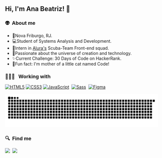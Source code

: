 ## Hi, I'm Ana Beatriz! 👋


### 👽 &nbsp;About me

- 📍Nova Friburgo, RJ.
- 💻Student of Systems Analysis and Development.
- 🤿Intern in [Alura's](https://www.alura.com.br/) Scuba-Team Front-end squad.
- 🎨Passionate about the universe of creation and technology.
- ✨Current Challenge: 30 Days of Code on HackerRank.
- 🐾Fun fact: I'm mother of a little cat named Code!


### 👩🏽‍💻 &nbsp; Working with
 <a href="https://www.w3schools.com/html/default.asp" title="HTML5"><img src="https://github.com/get-icon/geticon/raw/master/icons/html-5.svg" alt="HTML5" width="40px" height="40px"></a>
 <a href="https://www.w3schools.com/css/default.asp" title="CSS3"><img src="https://github.com/get-icon/geticon/raw/master/icons/css-3.svg" alt="CSS3" width="40px" height="40px"></a>
 <a href="https://developer.mozilla.org/en-US/docs/Web/JavaScript" title="JavaScript"><img src="https://github.com/get-icon/geticon/raw/master/icons/javascript.svg"  alt="JavaScript" width="40px" height="40px"></a>&nbsp;
<a href="https://sass-lang.com/" title="Sass"><img height="32" src="https://github.com/tomchen/stack-icons/blob/master/logos/sass.svg" alt="Sass"/></a>&nbsp;
<a href="https://www.figma.com/" title="Figma"><img height="32" src="https://cdn.worldvectorlogo.com/logos/figma-1.svg" alt="Figma"/></a>

  ![Snake animation](https://github.com/beatrizmouradev/beatrizmouradev/blob/output/github-contribution-grid-snake.svg)

### 🔍&nbsp; Find me

 <a href="mailto:beatrizmouradev@gmal.com?subject=Olá%20Bruno%20Tacca"><img src="https://img.shields.io/badge/gmail-%23D14836.svg?&style=for-the-badge&logo=gmail&logoColor=white"/></a>&nbsp;
  <a href="https://www.linkedin.com/in/beatrizmouradev/"><img src="https://img.shields.io/badge/linkedin-%230077B5.svg?&style=for-the-badge&logo=linkedin&logoColor=white" /></a>&nbsp;&nbsp;&nbsp;&nbsp;





